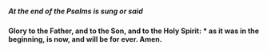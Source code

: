 ##### At the end of the Psalms is sung or said
**Glory to the Father, and to the Son, and to the Holy Spirit: \*
as it was in the beginning, is now, and will be for ever. Amen.**
